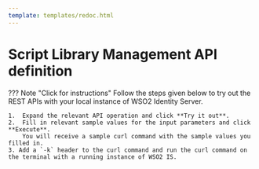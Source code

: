 ```yaml
---
template: templates/redoc.html
---
```


# Script Library Management API definition

??? Note "Click for instructions"
    Follow the steps given below to try out the REST APIs with your local instance of WSO2 Identity Server.

    1.  Expand the relevant API operation and click **Try it out**.
    2.  Fill in relevant sample values for the input parameters and click **Execute**.
        You will receive a sample curl command with the sample values you filled in.
    3. Add a `-k` header to the curl command and run the curl command on the terminal with a running instance of WSO2 IS.

<redoc spec-url=../../apis/restapis/script-library.yaml></redoc>
<script src="https://cdn.jsdelivr.net/npm/redoc@next/bundles/redoc.standalone.js"> </script>